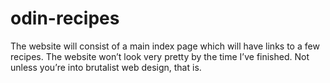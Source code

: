 # odin-recipes

The website will consist of a main index page which will have links to a few recipes. The website won’t look very pretty by the time I’ve finished. Not unless you’re into brutalist web design, that is.
